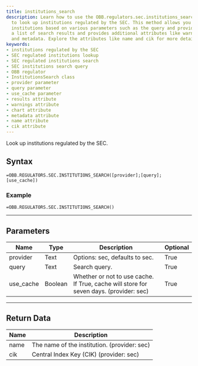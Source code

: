 ```yaml
---
title: institutions_search
description: Learn how to use the OBB.regulators.sec.institutions_search() method
  to look up institutions regulated by the SEC. This method allows you to search for
  institutions based on various parameters such as the query and provider. It returns
  a list of search results and provides additional attributes like warnings, chart,
  and metadata. Explore the attributes like name and cik for more details on the institution.
keywords: 
- institutions regulated by the SEC
- SEC regulated institutions lookup
- SEC regulated institutions search
- SEC institutions search query
- OBB regulator
- InstitutionsSearch class
- provider parameter
- query parameter
- use_cache parameter
- results attribute
- warnings attribute
- chart attribute
- metadata attribute
- name attribute
- cik attribute
---
```


<!-- markdownlint-disable MD041 -->

Look up institutions regulated by the SEC.

## Syntax

```excel wordwrap
=OBB.REGULATORS.SEC.INSTITUTIONS_SEARCH([provider];[query];[use_cache])
```

### Example

```excel wordwrap
=OBB.REGULATORS.SEC.INSTITUTIONS_SEARCH()
```

---

## Parameters

| Name | Type | Description | Optional |
| ---- | ---- | ----------- | -------- |
| provider | Text | Options: sec, defaults to sec. | True |
| query | Text | Search query. | True |
| use_cache | Boolean | Whether or not to use cache. If True, cache will store for seven days. (provider: sec) | True |

---

## Return Data

| Name | Description |
| ---- | ----------- |
| name | The name of the institution. (provider: sec) |
| cik | Central Index Key (CIK) (provider: sec) |
